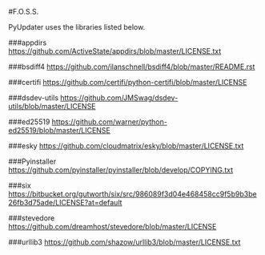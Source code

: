 #F.O.S.S.

PyUpdater uses the libraries listed below.

###appdirs
https://github.com/ActiveState/appdirs/blob/master/LICENSE.txt


###bsdiff4
https://github.com/ilanschnell/bsdiff4/blob/master/README.rst


###certifi
https://github.com/certifi/python-certifi/blob/master/LICENSE


###dsdev-utils
https://github.com/JMSwag/dsdev-utils/blob/master/LICENSE


###ed25519
https://github.com/warner/python-ed25519/blob/master/LICENSE


###esky
https://github.com/cloudmatrix/esky/blob/master/LICENSE.txt


###Pyinstaller
https://github.com/pyinstaller/pyinstaller/blob/develop/COPYING.txt


###six
https://bitbucket.org/gutworth/six/src/986089f3d04e468458cc9f5b9b3be26fb3d75ade/LICENSE?at=default


###stevedore
https://github.com/dreamhost/stevedore/blob/master/LICENSE


###urllib3
https://github.com/shazow/urllib3/blob/master/LICENSE.txt
